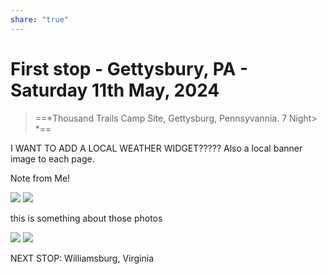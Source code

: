 ```yaml
---
share: "true"
---
```

<!--
published: 2024-05-18
image: https://library.wamphlett.net/photos/vamphlett/blog/header.jpg
title: First stop - Gettysbury, PA - Saturday 11th May, 2024
description: Gettysburg
slug: May11
-->
# First stop - Gettysbury, PA - Saturday 11th May, 2024

> ==*Thousand Trails Camp Site, Gettysburg, Pennsyvannia. 
> 7 Night> *==

I WANT TO ADD A LOCAL WEATHER WIDGET????? Also a local banner image to each page.

Note from Me!

<div class="small">
<img src="https://lh3.googleusercontent.com/pw/AP1GczNVv-n8Knx5OVCheWmQL8k8a0CPw8CGA-m_17rB4ombwn1FzVwhAN-IGYe6DXyjKI31VCwqdl0BvSof7rz8wk5omyTh58llLpl9xtzh2Gc9KnVLpCNLmY2KasZ8SQxA7YKZsS6UCAgkvck-MYPl15abAOGwLNkp_0gCpXD66fJBs-FrBTOFmNvLoCgksIZ4IzJ87gxEhuVt1IfuzhJCz-768tom-WsyAOplDIzUGNDrWObDFc3J6bwMqDv2HXE4KzzHvuXFSjdFqxM7ZeY-49M73i-oLUzubx3JZCAzexPUq6RzFP7zvXVzFp_MQZsS3KPfkoJLMAEnW5jdAsgFURKRRXHZdIZiz1Pi7bst2qNzpyKC8x-fOmKgCqqN7-g0RLiEQ1uOwEH7Yip7ksKw0Yomnjp4UE1e7RW_Eof4Ko48fS-btitiOQXFWv204vleb8dJG-No8kyPlJ_jQYBu3ifSYxSJu2_fdr-VsCi3Tc7VOEVcmpQ5da6ewTGxHuqYinFhmgYco0g8VrlNcM6SLfRP_5-bzVqbt2oltdaOiCkIWTK9h-atzheAxBYqH-mUV4IV8oIhp-0J0odlL1WPZ3a_WvkkuaCLKyAFmz9M4uD-CEUmz36nBCo3OlN0YHSO0s-MaFlf6JjM8i4HwxwYacigPzhrFT5L3PJ2cXLbCodGZHVfnMSKG_fQCwLA_y4AC-ywEEKCkCq__9ixgFnAGr-SLI2HUsqwmtc-tBBpxCAzj3Y5YhsXwZWQgWKNZb_Tdz4Iy6o58T-VNVXlmCpVpEBbBl2B76FbAjA48H1d0_4yhNipJJe1R7EXgSF_o0_AtKwf4RBdaM00Z8QldpLJgj7899_COMp3n1uA4QHJN7CKm6MMrq6Z8Q-NBy4PYa6RLTHF4lM-WsregyIMoqBLZTBhaiE=w2800-h1576-s-no-gm?authuser=0" />
<img src="https://lh3.googleusercontent.com/pw/AP1GczNRDZT_MFdFfPPQMyQUiXdjKMnL7CJ2CwJ3r9oSQ-E-xCQ1iy_sOZ0cW23efq_zcpNpxghqtOZ7jUVquWanSpwvld_RSlLiP9Rvp5qBf36W3nuyf6VpW58KN9c3c3iHmnoVGTLkeq7oBdMtyka03pWRY04savDP5_S3wWO5EppxRweTmnV6798kJhje6cjN3FnF8Zdtq_ez7uWoJcnVAACTISEpG4bMTi5DEoXZhl9-E3sH6oZGBk7GHWaCP-K2H8EeZwV78reBfICMhFgpIVJiqv4N7TgykB2XOGx73m760JNdJXL_uitalw8yweTFSa0ConJL3LjZfhrw5KiuJOpQ8kuA1DW2-w3h68YyU4eONPy0ExnqRWJLAya8utQuNpT45JsmHCEoJmYd0Bym4QqybX-kL0cHJwzBT1ZJGNRnsw5qpi_WDmDaVPCklOMsqvc6JDYPqjfrOaYU090Yk3cKOVij-jjN1hFbOqKGNQu8EtYTzwYBkXIgWh8wsgeKeM3KLCLU-ueWqW7EP3t26bzzzdsfu9E4vWJcAflJWx1lLeaqCwnuntg52cM8cPBtK9zflRZbyESWAgOhE-7AAP-s9qe_z3IOMr4SaQNp9fHCRD2DQQc3MzOUwWInkltg8FsN_tOAspya8ztLqnmoFIDk1j6dHGLqVfwBFf4PlCqFlrsCIRTmVd74AmZuQqkaL2gYVtQR-R4yE74gA7Qj4Bu5-hPX47vFAUNUX4QmF9NO83Nqo2lrYPF5fXOtsRK9rTRpr1ogJM6AszMdHSoRklnJkK1FsMOLue1eAJ3xUZ0Ppn1GCWRiEpwtInPNw1FSSOeJm4aS7AFl_422zhPWJM8KsLQJi3_imd1wlMoPE7RXE7Y1OEaHRs6-p65nmBjVODUWGi3mpB9dAZ545L9nZtuOD30=w2880-h1620-s-no-gm?authuser=0" />
</div>

this is something about those photos

<div class="large">
<img src="https://lh3.googleusercontent.com/pw/AP1GczNVv-n8Knx5OVCheWmQL8k8a0CPw8CGA-m_17rB4ombwn1FzVwhAN-IGYe6DXyjKI31VCwqdl0BvSof7rz8wk5omyTh58llLpl9xtzh2Gc9KnVLpCNLmY2KasZ8SQxA7YKZsS6UCAgkvck-MYPl15abAOGwLNkp_0gCpXD66fJBs-FrBTOFmNvLoCgksIZ4IzJ87gxEhuVt1IfuzhJCz-768tom-WsyAOplDIzUGNDrWObDFc3J6bwMqDv2HXE4KzzHvuXFSjdFqxM7ZeY-49M73i-oLUzubx3JZCAzexPUq6RzFP7zvXVzFp_MQZsS3KPfkoJLMAEnW5jdAsgFURKRRXHZdIZiz1Pi7bst2qNzpyKC8x-fOmKgCqqN7-g0RLiEQ1uOwEH7Yip7ksKw0Yomnjp4UE1e7RW_Eof4Ko48fS-btitiOQXFWv204vleb8dJG-No8kyPlJ_jQYBu3ifSYxSJu2_fdr-VsCi3Tc7VOEVcmpQ5da6ewTGxHuqYinFhmgYco0g8VrlNcM6SLfRP_5-bzVqbt2oltdaOiCkIWTK9h-atzheAxBYqH-mUV4IV8oIhp-0J0odlL1WPZ3a_WvkkuaCLKyAFmz9M4uD-CEUmz36nBCo3OlN0YHSO0s-MaFlf6JjM8i4HwxwYacigPzhrFT5L3PJ2cXLbCodGZHVfnMSKG_fQCwLA_y4AC-ywEEKCkCq__9ixgFnAGr-SLI2HUsqwmtc-tBBpxCAzj3Y5YhsXwZWQgWKNZb_Tdz4Iy6o58T-VNVXlmCpVpEBbBl2B76FbAjA48H1d0_4yhNipJJe1R7EXgSF_o0_AtKwf4RBdaM00Z8QldpLJgj7899_COMp3n1uA4QHJN7CKm6MMrq6Z8Q-NBy4PYa6RLTHF4lM-WsregyIMoqBLZTBhaiE=w2800-h1576-s-no-gm?authuser=0" />
<img src="https://lh3.googleusercontent.com/pw/AP1GczNRDZT_MFdFfPPQMyQUiXdjKMnL7CJ2CwJ3r9oSQ-E-xCQ1iy_sOZ0cW23efq_zcpNpxghqtOZ7jUVquWanSpwvld_RSlLiP9Rvp5qBf36W3nuyf6VpW58KN9c3c3iHmnoVGTLkeq7oBdMtyka03pWRY04savDP5_S3wWO5EppxRweTmnV6798kJhje6cjN3FnF8Zdtq_ez7uWoJcnVAACTISEpG4bMTi5DEoXZhl9-E3sH6oZGBk7GHWaCP-K2H8EeZwV78reBfICMhFgpIVJiqv4N7TgykB2XOGx73m760JNdJXL_uitalw8yweTFSa0ConJL3LjZfhrw5KiuJOpQ8kuA1DW2-w3h68YyU4eONPy0ExnqRWJLAya8utQuNpT45JsmHCEoJmYd0Bym4QqybX-kL0cHJwzBT1ZJGNRnsw5qpi_WDmDaVPCklOMsqvc6JDYPqjfrOaYU090Yk3cKOVij-jjN1hFbOqKGNQu8EtYTzwYBkXIgWh8wsgeKeM3KLCLU-ueWqW7EP3t26bzzzdsfu9E4vWJcAflJWx1lLeaqCwnuntg52cM8cPBtK9zflRZbyESWAgOhE-7AAP-s9qe_z3IOMr4SaQNp9fHCRD2DQQc3MzOUwWInkltg8FsN_tOAspya8ztLqnmoFIDk1j6dHGLqVfwBFf4PlCqFlrsCIRTmVd74AmZuQqkaL2gYVtQR-R4yE74gA7Qj4Bu5-hPX47vFAUNUX4QmF9NO83Nqo2lrYPF5fXOtsRK9rTRpr1ogJM6AszMdHSoRklnJkK1FsMOLue1eAJ3xUZ0Ppn1GCWRiEpwtInPNw1FSSOeJm4aS7AFl_422zhPWJM8KsLQJi3_imd1wlMoPE7RXE7Y1OEaHRs6-p65nmBjVODUWGi3mpB9dAZ545L9nZtuOD30=w2880-h1620-s-no-gm?authuser=0" />
</div>


















NEXT STOP: Williamsburg, Virginia










